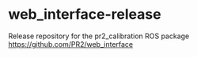 # web_interface-release
Release repository for the pr2_calibration ROS package https://github.com/PR2/web_interface
